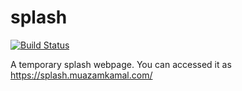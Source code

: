 # splash

[![Build Status](https://travis-ci.org/muazamkamal/splash.svg?branch=master)](https://travis-ci.org/muazamkamal/splash)

A temporary splash webpage. You can accessed it as https://splash.muazamkamal.com/